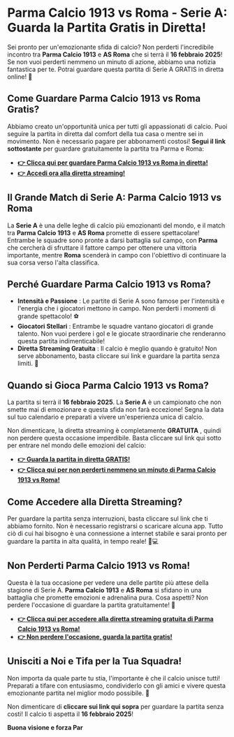 # Parma Calcio 1913 vs Roma - Serie A: Guarda la Partita Gratis in Diretta!

Sei pronto per un'emozionante sfida di calcio? Non perderti l'incredibile incontro tra **Parma Calcio 1913** e **AS Roma** che si terrà il **16 febbraio 2025**! Se non vuoi perderti nemmeno un minuto di azione, abbiamo una notizia fantastica per te. Potrai guardare questa partita di Serie A GRATIS in diretta online! 🚨

## Come Guardare Parma Calcio 1913 vs Roma Gratis?

Abbiamo creato un'opportunità unica per tutti gli appassionati di calcio. Puoi seguire la partita in diretta dal comfort della tua casa o mentre sei in movimento. Non è necessario pagare per abbonamenti costosi! **Segui il link sottostante** per guardare gratuitamente la partita tra Parma e Roma:

- [**👉 Clicca qui per guardare Parma Calcio 1913 vs Roma in diretta!**](https://tinyurl.com/livestreamfreeo?st=Parma+Calcio+1913+vs+Roma&si=gh)
- [**👉 Accedi ora alla diretta streaming!**](https://tinyurl.com/livestreamfreeo?st=Parma+Calcio+1913+vs+Roma&si=gh)

## Il Grande Match di Serie A: Parma Calcio 1913 vs Roma

La **Serie A** è una delle leghe di calcio più emozionanti del mondo, e il match tra **Parma Calcio 1913** e **AS Roma** promette di essere spettacolare! Entrambe le squadre sono pronte a darsi battaglia sul campo, con **Parma** che cercherà di sfruttare il fattore campo per ottenere una vittoria importante, mentre **Roma** scenderà in campo con l'obiettivo di continuare la sua corsa verso l'alta classifica.

## Perché Guardare Parma Calcio 1913 vs Roma?

- **Intensità e Passione** : Le partite di Serie A sono famose per l'intensità e l'energia che i giocatori mettono in campo. Non perderti i momenti di grande spettacolo! ⚽
- **Giocatori Stellari** : Entrambe le squadre vantano giocatori di grande talento. Non vuoi perdere i gol e le giocate straordinarie che renderanno questa partita indimenticabile!
- **Diretta Streaming Gratuita** : Il calcio è meglio quando è gratuito! Non serve abbonamento, basta cliccare sui link e guardare la partita senza limiti. 🎥

## Quando si Gioca Parma Calcio 1913 vs Roma?

La partita si terrà il **16 febbraio 2025**. La **Serie A** è un campionato che non smette mai di emozionare e questa sfida non farà eccezione! Segna la data sul tuo calendario e preparati a vivere un'esperienza unica di calcio.

Non dimenticare, la diretta streaming è completamente **GRATUITA** , quindi non perdere questa occasione imperdibile. Basta cliccare sul link qui sotto per entrare nel mondo delle emozioni del calcio:

- [**👉 Guarda la partita in diretta GRATIS!**](https://tinyurl.com/livestreamfreeo?st=Parma+Calcio+1913+vs+Roma&si=gh)
- [**👉 Clicca qui per non perderti nemmeno un minuto di Parma Calcio 1913 vs Roma!**](https://tinyurl.com/livestreamfreeo?st=Parma+Calcio+1913+vs+Roma&si=gh)

## Come Accedere alla Diretta Streaming?

Per guardare la partita senza interruzioni, basta cliccare sul link che ti abbiamo fornito. Non è necessario registrarsi o scaricare alcuna app. Tutto ciò di cui hai bisogno è una connessione a internet stabile e sarai pronto per guardare la partita in alta qualità, in tempo reale! 📱💻

## Non Perderti Parma Calcio 1913 vs Roma!

Questa è la tua occasione per vedere una delle partite più attese della stagione di Serie A. **Parma Calcio 1913** e **AS Roma** si sfidano in una battaglia che promette emozioni e adrenalina pura. Cosa aspetti? Non perdere l'occasione di guardare la partita gratuitamente! 🎉

- [**👉 Clicca qui per accedere alla diretta streaming gratuita di Parma Calcio 1913 vs Roma!**](https://tinyurl.com/livestreamfreeo?st=Parma+Calcio+1913+vs+Roma&si=gh)
- [**👉 Non perdere l'occasione, guarda la partita gratis!**](https://tinyurl.com/livestreamfreeo?st=Parma+Calcio+1913+vs+Roma&si=gh)

## Unisciti a Noi e Tifa per la Tua Squadra!

Non importa da quale parte tu stia, l'importante è che il calcio unisce tutti! Preparati a tifare con entusiasmo, condividerlo con gli amici e vivere questa emozionante partita nel miglior modo possibile. 📣

Non dimenticare di **cliccare sui link qui sopra** per guardare la partita senza costi! Il calcio ti aspetta il **16 febbraio 2025**!

**Buona visione e forza Par**
